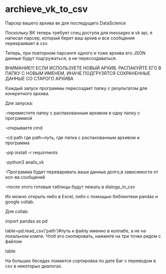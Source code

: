 # archieve_vk_to_csv
Парсер вашего архива вк для последущего DataScience

Поскольку ВК теперь требует спец доступа для messages в vk api, я написал парсер, который берет ваш архив и все сообщения перекраивает в csv.

Теперь, при повторном парсинге одного и тоже архива его JSON данные будут подгружаться, а не пересоздаваться.

ВНИМАНИЕ!!! ЕСЛИ ИСПОЛЬЗУЕТЕ НОВЫЙ АРХИВ, РАСПАКУЙТЕ ЕГО В ПАПКУ С НОВЫМ ИМЕНЕМ, ИНАЧЕ ПОДГРУЗЯТСЯ СОХРАНЕННЫЕ ДАННЫЕ СО СТАРОГО АРХИВА

Каждый запуск программы пересоздает папку с результатом для конкретного архива.

Для запуска:

-переместите папку с распакованным архивом в одну папку с программой

-открываете cmd

-cd path где path=путь, где папка с распакованным архивом и программа

-pip install -r requirments

-python3 analis_vk

-Программа будет переваривать ваши данные долго,в зависимости от кол-ва сообщений

-после этого готовые таблицы будут лежать в dialogs_in_csv





Их можно открыть либо в Excel, либо с помощью библиотеки pandas и google collab.

Для collab:

import pandas as pd

table=pd.read_csv('path')#путь к файлу именно в коллабе, а не на локальном компе. Чтоб его скопировать, нажмите на три точки рядом с файлом

table


На больших беседах ломается сортировка по дате
Баг с переводом в csv в некоторых диалогах.
